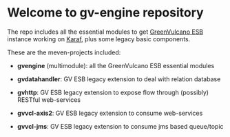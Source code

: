 # Welcome to gv-engine repository

The repo includes all the essential modules to get [GreenVulcano ESB](http://www.greenvulcano.com) instance working on [Karaf](http://karaf.apache.org/), plus some legacy basic components.

These are the meven-projects included:

* **gvengine** (multimodule): all the GreenVulcano ESB essential modules

* **gvdatahandler**: GV ESB legacy extension to deal with relation database
* **gvhttp**: GV ESB legacy extension to expose flow through (possibly) RESTful web-services

* **gvvcl-axis2**: GV ESB legacy extension to consume web-services
* **gvvcl-jms**: GV ESB legacy extension to consume jms based queue/topic
